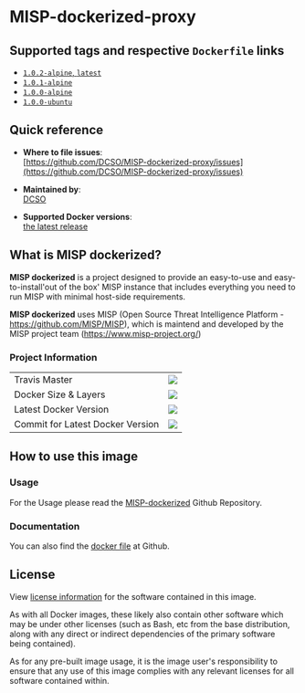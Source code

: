 # MISP-dockerized-proxy

## Supported tags and respective `Dockerfile` links

- [`1.0.2-alpine`, `latest`][4]
- [`1.0.1-alpine`][3]
- [`1.0.0-alpine`][2]
- [`1.0.0-ubuntu`][1]

[1]: https://github.com/DCSO/MISP-dockerized-proxy/blob/master/1.0.0-ubuntu/Dockerfile
[2]: https://github.com/DCSO/MISP-dockerized-proxy/blob/master/1.0.0-alpine/Dockerfile
[3]: https://github.com/DCSO/MISP-dockerized-proxy/blob/master/1.0.1-alpine/Dockerfile
[4]: https://github.com/DCSO/MISP-dockerized-proxy/blob/master/1.0.2-alpine/Dockerfile

## Quick reference

-	**Where to file issues**:  
	[https://github.com/DCSO/MISP-dockerized-proxy/issues](https://github.com/DCSO/MISP-dockerized-proxy/issues)

-	**Maintained by**:  
	[DCSO](https://github.com/DCSO)

-	**Supported Docker versions**:  
	[the latest release](https://github.com/docker/docker-ce/releases/latest)

## What is MISP dockerized?

**MISP dockerized** is a project designed to provide an easy-to-use and easy-to-install'out of the box' MISP instance that includes everything you need to run MISP with minimal host-side requirements. 

**MISP dockerized** uses MISP (Open Source Threat Intelligence Platform - https://github.com/MISP/MISP), which is maintend and developed by the MISP project team (https://www.misp-project.org/)

### Project Information

| | |
|-|-|
| Travis Master | [![][101]][102] |
| Docker Size & Layers | [![][104]][107]|
| Latest Docker Version | [![][105]][107]|
| Commit for Latest Docker Version | [![][106]][107]|

[101]: https://travis-ci.org/DCSO/MISP-dockerized-proxy.svg?branch=master
[102]: https://travis-ci.org/DCSO/MISP-dockerized-proxy
[104]: https://images.microbadger.com/badges/image/dcso/misp-dockerized-proxy.svg
[105]: https://images.microbadger.com/badges/version/dcso/misp-dockerized-proxy.svg
[106]: https://images.microbadger.com/badges/commit/dcso/misp-dockerized-proxy.svg
[107]: https://microbadger.com/images/dcso/misp-dockerized-proxy


## How to use this image

### Usage

For the Usage please read the [MISP-dockerized](https://github.com/DCSO/MISP-dockerized) Github Repository.


### Documentation
You can also find the [docker file](https://github.com/DCSO/MISP-dockerized-proxy/) at Github.


## License

View [license information](https://github.com/DCSO/MISP-dockerized-proxy/blob/master/LICENSE) for the software contained in this image.

As with all Docker images, these likely also contain other software which may be under other licenses (such as Bash, etc from the base distribution, along with any direct or indirect dependencies of the primary software being contained).

As for any pre-built image usage, it is the image user's responsibility to ensure that any use of this image complies with any relevant licenses for all software contained within.